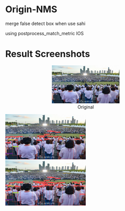 # Origin-NMS
merge false detect box when use sahi

using postprocess_match_metric IOS

# Result Screenshots
<div align="center">
  <figure><img src="https://github.com/KangHongJun/Origin-NMS/blob/main/Images/Original.jpg", width="50%",style=" display:block;"><figcaption>Original</figcaption></figure>
  
</div>

<p float="left">
  <img src="https://github.com/KangHongJun/Origin-NMS/blob/main/Images/NMS_yolov5m.png", width="50%">
  <img src="https://github.com/KangHongJun/Origin-NMS/blob/main/Images/Origin_NMS_yolov5m.png", width="50%">
</p>






 
